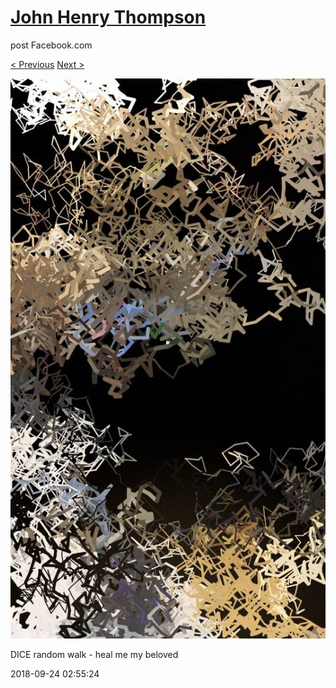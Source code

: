 # [John Henry Thompson](../README.md)
post Facebook.com

[< Previous](2018-09-27-5.md) [Next >](2018-09-24-2.md)

[![](../media/2018-09-24/Timeline-Photos-DICE-random-walk-heal-me-my-beloved.jpg)](../README.md)

DICE random walk - heal me my beloved

2018-09-24 02:55:24